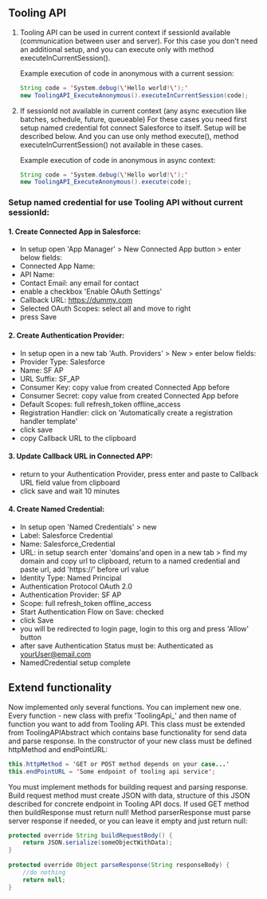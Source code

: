 ## Tooling API 


1) Tooling API can be used in current context if sessionId available (communication between user and server). 
    For this case you don't need an additional setup, and you can execute only with method executeInCurrentSession().
    
    Example execution of code in anonymous with a current session:
    
    ```java
    String code = 'System.debug(\'Hello world!\');'
    new ToolingAPI_ExecuteAnonymous().executeInCurrentSession(code);
    
    ```

2) If sessionId not available in current context (any async execution like batches, schedule, future, queueable)
    For these cases you need first setup named credential fot connect Salesforce to itself. Setup will be described below. 
    And you can use only method execute(), method executeInCurrentSession() not available in these cases.
    
    Example execution of code in anonymous in async context:
    
    ```java
    String code = 'System.debug(\'Hello world!\');'
    new ToolingAPI_ExecuteAnonymous().execute(code);

    ```
   

### Setup named credential for use Tooling API without current sessionId:

#### 1. Create Connected App in Salesforce:
 - In setup open 'App Manager' > New Connected App button > enter below fields:
 - Connected App Name: 
 - API Name:
 - Contact Email: any email for contact
 - enable a checkbox 'Enable OAuth Settings'
 - Callback URL: https://dummy.com
 - Selected OAuth Scopes: select all and move to right
 - press Save

#### 2. Create Authentication Provider:
 - In setup open in a new tab 'Auth. Providers' > New >  enter below fields:
 - Provider Type: Salesforce
 - Name: SF AP
 - URL Suffix: SF_AP
 - Consumer Key: copy value from created Connected App before
 - Consumer Secret: copy value from created Connected App before
 - Default Scopes: full refresh_token offline_access
 - Registration Handler: click on 'Automatically create a registration handler template'
 - click save
 - copy Callback URL to the clipboard 

#### 3. Update Callback URL in Connected APP:
 - return to your Authentication Provider, press enter and paste to Callback URL field value from clipboard
 - click save and wait 10 minutes

#### 4. Create Named Credential:
 - In setup open 'Named Credentials' > new
 - Label: Salesforce Credential
 - Name: Salesforce_Credential
 - URL: in setup search enter 'domains'and open in a new tab > find my domain and copy url to clipboard, 
   return to a named credential and paste url, add 'https://' before url value
 - Identity Type: Named Principal
 - Authentication Protocol OAuth 2.0
 - Authentication Provider: SF AP
 - Scope: full refresh_token offline_access
 - Start Authentication Flow on Save: checked
 - click Save
 - you will be redirected to login page, login to this org and press 'Allow' button
 - after save Authentication Status must be: Authenticated as yourUser@email.com 
 - NamedCredential setup complete


## Extend functionality

Now implemented only several functions.
You can implement new one. 
Every function - new class with prefix 'ToolingApi_' and then name of function you want to add from Tooling API. 
This class must be extended from ToolingAPIAbstract which contains base functionality for send data and parse response.
In the constructor of your new class must be defined httpMethod and endPointURL:   

```java
this.httpMethod = 'GET or POST method depends on your case...' 
this.endPointURL = 'Some endpoint of tooling api service';
```

You must implement methods for building request and parsing response. Build request method must create JSON with data, 
structure of this JSON described for concrete endpoint in Tooling API docs. If used GET method then buildResponse must return null!
Method parserResponse must parse server response if needed, or you can leave  it empty and just return null:


```java
protected override String buildRequestBody() {
    return JSON.serialize(someObjectWithData);
}
  
protected override Object parseResponse(String responseBody) {
    //do nothing
    return null;
}
```